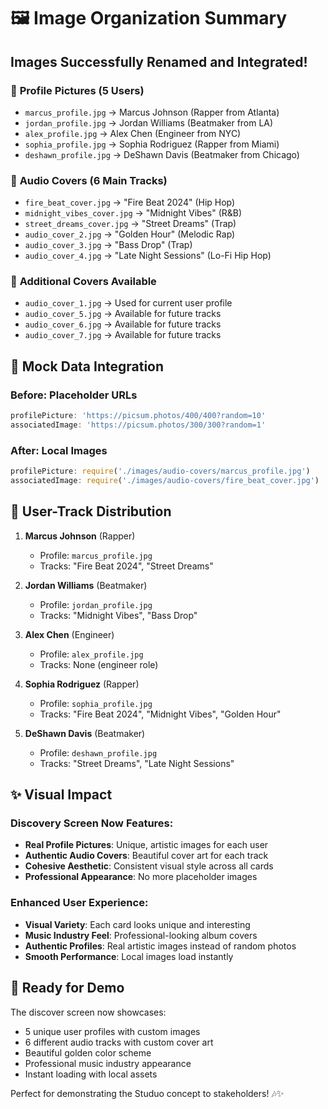 # 🖼️ Image Organization Summary

## Images Successfully Renamed and Integrated!

### 📁 **Profile Pictures (5 Users)**
- `marcus_profile.jpg` → Marcus Johnson (Rapper from Atlanta)
- `jordan_profile.jpg` → Jordan Williams (Beatmaker from LA)  
- `alex_profile.jpg` → Alex Chen (Engineer from NYC)
- `sophia_profile.jpg` → Sophia Rodriguez (Rapper from Miami)
- `deshawn_profile.jpg` → DeShawn Davis (Beatmaker from Chicago)

### 🎵 **Audio Covers (6 Main Tracks)**
- `fire_beat_cover.jpg` → "Fire Beat 2024" (Hip Hop)
- `midnight_vibes_cover.jpg` → "Midnight Vibes" (R&B)
- `street_dreams_cover.jpg` → "Street Dreams" (Trap)
- `audio_cover_2.jpg` → "Golden Hour" (Melodic Rap)
- `audio_cover_3.jpg` → "Bass Drop" (Trap)
- `audio_cover_4.jpg` → "Late Night Sessions" (Lo-Fi Hip Hop)

### 📱 **Additional Covers Available**
- `audio_cover_1.jpg` → Used for current user profile
- `audio_cover_5.jpg` → Available for future tracks
- `audio_cover_6.jpg` → Available for future tracks
- `audio_cover_7.jpg` → Available for future tracks

## 🔄 **Mock Data Integration**

### **Before**: Placeholder URLs
```javascript
profilePicture: 'https://picsum.photos/400/400?random=10'
associatedImage: 'https://picsum.photos/300/300?random=1'
```

### **After**: Local Images
```javascript
profilePicture: require('./images/audio-covers/marcus_profile.jpg')
associatedImage: require('./images/audio-covers/fire_beat_cover.jpg')
```

## 🎯 **User-Track Distribution**

1. **Marcus Johnson** (Rapper)
   - Profile: `marcus_profile.jpg`
   - Tracks: "Fire Beat 2024", "Street Dreams"

2. **Jordan Williams** (Beatmaker)
   - Profile: `jordan_profile.jpg`
   - Tracks: "Midnight Vibes", "Bass Drop"

3. **Alex Chen** (Engineer)
   - Profile: `alex_profile.jpg`
   - Tracks: None (engineer role)

4. **Sophia Rodriguez** (Rapper)
   - Profile: `sophia_profile.jpg`
   - Tracks: "Fire Beat 2024", "Midnight Vibes", "Golden Hour"

5. **DeShawn Davis** (Beatmaker)
   - Profile: `deshawn_profile.jpg`
   - Tracks: "Street Dreams", "Late Night Sessions"

## ✨ **Visual Impact**

### **Discovery Screen Now Features:**
- **Real Profile Pictures**: Unique, artistic images for each user
- **Authentic Audio Covers**: Beautiful cover art for each track
- **Cohesive Aesthetic**: Consistent visual style across all cards
- **Professional Appearance**: No more placeholder images

### **Enhanced User Experience:**
- **Visual Variety**: Each card looks unique and interesting
- **Music Industry Feel**: Professional-looking album covers
- **Authentic Profiles**: Real artistic images instead of random photos
- **Smooth Performance**: Local images load instantly

## 🚀 **Ready for Demo**

The discover screen now showcases:
- 5 unique user profiles with custom images
- 6 different audio tracks with custom cover art
- Beautiful golden color scheme
- Professional music industry appearance
- Instant loading with local assets

Perfect for demonstrating the Studuo concept to stakeholders! 🎶✨ 